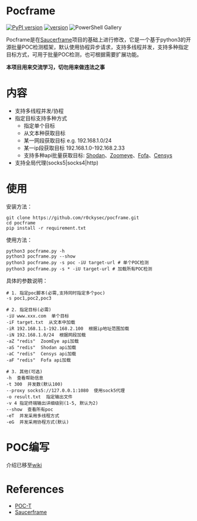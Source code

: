 # Pocframe
[![PyPI version](https://img.shields.io/badge/python-3-blue.svg)](https://www.python.org/)  [![version](https://img.shields.io/badge/version-v1.0-brightgreen)](https://github.com/r0ckysec/pocframe)  ![PowerShell Gallery](https://img.shields.io/powershellgallery/p/DNS.1.1.1.1)

Pocframe是在[Saucerframe](https://github.com/saucer-man/saucerframe)项目的基础上进行修改，它是一个基于python3的开源批量POC检测框架，默认使用协程异步请求，支持多线程并发，支持多种指定目标方式，可用于批量POC检测，也可根据需要扩展功能。

**本项目用来交流学习，切勿用来做违法之事**

# 内容

- 支持多线程并发/协程
- 指定目标支持多种方式
    - 指定单个目标
    - 从文本种获取目标
    - 某一网段获取目标 e.g. 192.168.1.0/24
    - 某一ip段获取目标 192.168.1.0-192.168.2.33
    - 支持多种api批量获取目标: [Shodan](https://www.shodan.io/)、[Zoomeye](https://www.zoomeye.org/)、[Fofa](https://fofa.so)、[Censys](https://censys.io)
- 支持全局代理(socks5|socks4|http)

# 使用

安装方法：
```shell
git clone https://github.com/r0ckysec/pocframe.git 
cd pocframe
pip install -r requirement.txt 
```

使用方法：
```shell
python3 pocframe.py -h
python3 pocframe.py --show
python3 pocframe.py -s poc -iU target-url # 单个POC检测
python3 pocframe.py -s * -iU target-url # 加载所有POC检测
```

具体的参数说明：
```
# 1. 指定poc脚本(必需,支持同时指定多个poc)
-s poc1,poc2,poc3

# 2. 指定目标(必需)
-iU www.xxx.com  单个目标
-iF target.txt  从文本中加载
-iR 192.168.1.1-192.168.2.100  根据ip地址范围加载
-iN 192.168.1.0/24  根据网段加载
-aZ "redis"  ZoomEye api加载
-aS "redis"  Shodan api加载
-aC "redis"  Censys api加载
-aF "redis"  Fofa api加载

# 3. 其他(可选)
-h  查看帮助信息
-t 300  并发数(默认100)
--proxy socks5://127.0.0.1:1080  使用sock5代理
-o result.txt  指定输出文件
-v 4 指定终端输出详细级别(1-5, 默认为2)
--show  查看所有poc
-eT  并发采用多线程方式
-eG  并发采用协程方式(默认)
```

# POC编写

介绍已移至[wiki](https://github.com/r0ckysec/pocframe/wiki)

# References

- [POC-T](https://github.com/Xyntax/POC-T)
- [Saucerframe](https://github.com/saucer-man/saucerframe)
